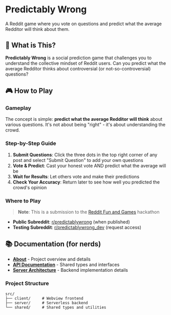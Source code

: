 # Predictably Wrong

A Reddit game where you vote on questions and predict what the average Redditor will think about them.

## 🎯 What is This?

**Predictably Wrong** is a social prediction game that challenges you to understand the collective mindset of Reddit users. Can you predict what the average Redditor thinks about controversial (or not-so-controversial) questions?

## 🎮 How to Play

### Gameplay

The concept is simple: **predict what the average Redditor will think** about various questions. It's not about being "right" - it's about understanding the crowd.

### Step-by-Step Guide

1. **Submit Questions**: Click the three dots in the top right corner of any post and select "Submit Question" to add your own questions
2. **Vote & Predict**: Cast your honest vote AND predict what the average will be
3. **Wait for Results**: Let others vote and make their predictions
4. **Check Your Accuracy**: Return later to see how well you predicted the crowd's opinion

### Where to Play

> **Note**: This is a submission to the [Reddit Fun and Games](https://redditfunandgames.devpost.com/) hackathon

- **Public Subreddit**: [r/predictablywrong](https://www.reddit.com/r/predictablywrong/) (when published)
- **Testing Subreddit**: [r/predictablywrong_dev](https://www.reddit.com/r/predictablywrong_dev/) (request access)

## 📚 Documentation (for nerds)

- **[About](./ABOUT.md)** - Project overview and details
- **[API Documentation](./src/shared/README.md)** - Shared types and interfaces
- **[Server Architecture](./src/server/README.md)** - Backend implementation details

### Project Structure

```
src/
├── client/     # Webview frontend
├── server/     # Serverless backend
└── shared/     # Shared types and utilities
```
